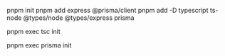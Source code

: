 pnpm init
pnpm add express @prisma/client
pnpm add -D typescript ts-node @types/node @types/express prisma

<!-- Make the tsconfig -->

pnpm exec tsc init

<!-- initiate the primsa  -->

pnpm exec prisma init
